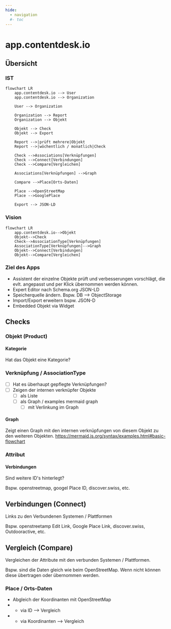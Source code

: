 ```yaml
---
hide:
  - navigation
  #- toc
---
```


# app.contentdesk.io

## Übersicht

### IST
``` mermaid
flowchart LR
    app.contentdesk.io --> User
    app.contentdesk.io --> Organization

    User --> Organization

    Organization --> Report
    Organization --> Objekt

    Objekt --> Check
    Objekt --> Export

    Report -->|prüft mehrere|Objekt
    Report -->|wöchentlich / monatlich|Check

    Check -->Associations[Verknüpfungen]
    Check -->Connect[Verbindungen]
    Check -->Compare[Vergleichen]

    Associations[Verknüpfungen] -->Graph
    
    Compare -->Place[Orts-Daten]

    Place -->OpenStreetMap
    Place -->GooglePlace

    Export --> JSON-LD

```

### Vision
``` mermaid
flowchart LR
    app.contentdesk.io-->Objekt
    Objekt-->Check
    Check-->AssociationType[Verknüpfungen]
    AssociationType[Verknüpfungen]-->Graph
    Objekt-->Connect[Verbindungen]
    Objekt-->Compare[Vergleichen]
```

### Ziel des Apps

* Assistent der einzelne Objekte prüft und verbesserungen vorschlägt, die evlt. angepasst und per Klick übernommen werden können.
* Expert Editor nach Schema.org JSON-LD
* Speicherquelle ändern. Bspw. DB --> ObjectStorage
* Import/Export erweitern bspw. JSON-D
* Embedded Objekt via Widget

## Checks

### Objekt (Product)

#### Kategorie

Hat das Objekt eine Kategorie?

### Verknüpfung / AssociationType

- [ ] Hat es überhaupt gepflegte Verknüpfungen?
- [ ] Zeigen der internen verknüpfer Objekte
  * [ ] als Liste
  * [ ] als Graph / examples mermaid graph
    * [ ] mit Verlinkung im Graph

#### Graph

Zeigt einen Graph mit den internen verknüpfungen von diesem Objekt zu den weiteren Objekten.
https://mermaid.js.org/syntax/examples.html#basic-flowchart

### Attribut

#### Verbindungen

Sind weitere ID's hinterlegt?

Bspw. openstreetmap, googel Place ID, discover.swiss, etc.


## Verbindungen (Connect)

Links zu den Verbundenen Systemen / Plattformen

Bspw. openstreetamp Edit Link, Google Place Link, discover.swiss, Outdooractive, etc.

## Vergleich (Compare)

Vergleichen der Attribute mit den verbunden Systemen / Plattformen.

Bspw. sind die Daten gleich wie beim OpenStreetMap. Wenn nicht können diese übertragen oder übernommen werden.

### Place / Orts-Daten

* Abgleich der Koordinanten mit OpenStreetMap
* * via ID --> Vergleich
* * via Koordinanten --> Vergleich